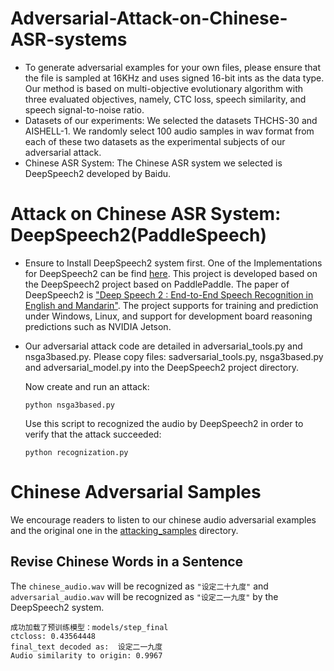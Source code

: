 # Adversarial-Attack-on-Chinese-ASR-systems

* To generate adversarial examples for your own files, please ensure that the file is sampled at 16KHz and uses signed 16-bit ints as the data type. Our method is based on multi-objective evolutionary algorithm with three evaluated objectives, namely, CTC loss, speech similarity, and speech signal-to-noise ratio.
* Datasets of our experiments: We selected the datasets THCHS-30 and AISHELL-1. We randomly select 100 audio samples in wav format from each of these two datasets as the experimental subjects of our adversarial attack.
* Chinese ASR System: The Chinese ASR system we selected is DeepSpeech2 developed by Baidu.

# Attack on Chinese ASR System: DeepSpeech2(PaddleSpeech)

* Ensure to Install DeepSpeech2 system first.
  One of the Implementations for DeepSpeech2 can be find [here](https://github.com/yeyupiaoling/PaddlePaddle-DeepSpeech). This project is developed based on the DeepSpeech2 project based on PaddlePaddle. The paper of DeepSpeech2 is [&#34;Deep Speech 2 : End-to-End Speech Recognition in English and Mandarin&#34;](http://proceedings.mlr.press/v48/amodei16.pdf). The project supports for training and prediction under Windows, Linux, and support for development board reasoning predictions such as NVIDIA Jetson.
* Our adversarial attack code are detailed in adversarial_tools.py and nsga3based.py. Please copy files: sadversarial_tools.py, nsga3based.py and adversarial_model.py into the DeepSpeech2 project directory.

  Now create and run an attack:

  ```
  python nsga3based.py
  ```

  Use this script to recognized the audio by DeepSpeech2 in order to verify that the attack succeeded:

  ```
  python recognization.py
  ```

# Chinese Adversarial Samples

We encourage readers to listen to our chinese audio adversarial examples and the original one in the [attacking_samples](attacking_samples) directory.

## Revise Chinese Words in a Sentence

The `chinese_audio.wav` will be recognized as `"设定二十九度"`  and `adversarial_audio.wav` will be recognized as `"设定二一九度"` by the DeepSpeech2 system.

```
成功加载了预训练模型：models/step_final
ctcloss: 0.43564448
final_text decoded as:  设定二一九度
Audio similarity to origin: 0.9967
```
